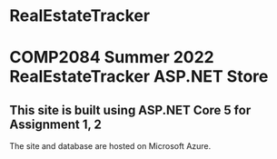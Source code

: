 # RealEstateTracker

<h1>COMP2084 Summer 2022 RealEstateTracker ASP.NET Store</h1>
<h2>This site is built using ASP.NET Core 5 for Assignment 1, 2</h2>

<p>The site and database are hosted on Microsoft Azure.</p>
